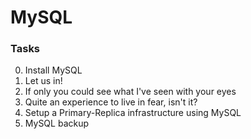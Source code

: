 # MySQL

### Tasks
0. Install MySQL 
1. Let us in! 
2. If only you could see what I've seen with your eyes 
3. Quite an experience to live in fear, isn't it? 
4. Setup a Primary-Replica infrastructure using MySQL 
5. MySQL backup 

